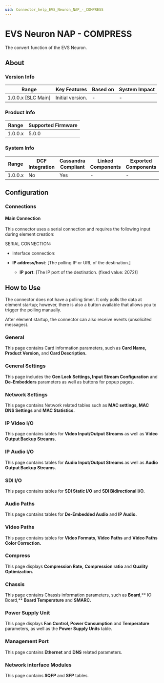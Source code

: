 ```yaml
---
uid: Connector_help_EVS_Neuron_NAP_-_COMPRESS
---
```


# EVS Neuron NAP - COMPRESS

The convert function of the EVS Neuron.

## About

### Version Info

| **Range**            | **Key Features** | **Based on** | **System Impact** |
|----------------------|------------------|--------------|-------------------|
| 1.0.0.x \[SLC Main\] | Initial version. | \-           | \-                |

### Product Info

| **Range** | **Supported Firmware** |
|-----------|------------------------|
| 1.0.0.x   | 5.0.0                  |

### System Info

| **Range** | **DCF Integration** | **Cassandra Compliant** | **Linked Components** | **Exported Components** |
|-----------|---------------------|-------------------------|-----------------------|-------------------------|
| 1.0.0.x   | No                  | Yes                     | \-                    | \-                      |

## Configuration

### Connections

#### Main Connection

This connector uses a serial connection and requires the following input during element creation:

SERIAL CONNECTION:

- Interface connection:

- **IP address/host**: \[The polling IP or URL of the destination.\]
  - **IP port**: \[The IP port of the destination. (fixed value: 2072)\]

## How to Use

The connector does not have a polling timer. It only polls the data at element startup; however, there is also a button available that allows you to trigger the polling manually.

After element startup, the connector can also receive events (unsolicited messages).

### General

This page contains Card information parameters, such as **Card Name, Product Version,** and **Card Description.**

### General Settings

This page includes the **Gen Lock Settings, Input Stream Configuration** and **De-Embedders** parameters as well as buttons for popup pages.

### Network Settings

This page contains Network related tables such as **MAC settings, MAC DNS Settings** and **MAC Statistics.**

### IP Video I/O

This page contains tables for **Video Input/Output Streams** as well as **Video Output Backup Streams.**

### IP Audio I/O

This page contains tables for **Audio Input/Output Streams** as well as **Audio Output Backup Streams.**

### SDI I/O

This page contains tables for **SDI Static I/O** and **SDI Bidirectional I/O.**

### Audio Paths

This page contains tables for **De-Embedded Audio** and **IP Audio.**

### Video Paths

This page contains tables for **Video Formats, Video Paths** and **Video Paths Color Correction.**

### Compress

This page displays **Compression Rate,** **Compression ratio** and **Quality Optimization.**

### Chassis

This page contains Chassis information parameters, such as **Board**,** IO Board,** **Board Temperature** and **SMARC.**

### Power Supply Unit

This page displays **Fan Control, Power Consumption** and **Temperature** parameters, as well as the **Power Supply Units** table.

### Management Port

This page contains **Ethernet** and **DNS** related parameters.

### Network interface Modules

This page contains **SQFP** and **SFP** tables.
